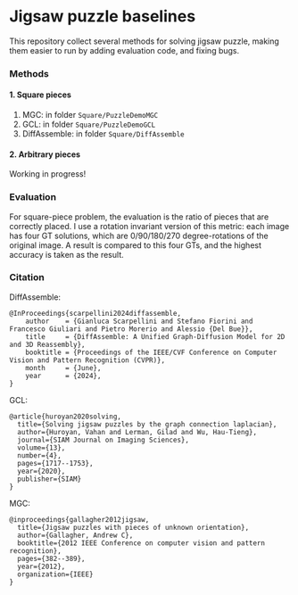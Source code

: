 # Jigsaw puzzle baselines

This repository collect several methods for solving jigsaw puzzle, making them easier to run by adding evaluation code, and fixing bugs.





### Methods

#### 1. Square pieces
1. MGC: in folder  `Square/PuzzleDemoMGC`
2. GCL: in folder `Square/PuzzleDemoGCL`
3. DiffAssemble: in folder `Square/DiffAssemble`




#### 2. Arbitrary pieces
Working in progress!


#### 


### Evaluation
For square-piece problem, the evaluation is the ratio of pieces that are correctly placed. I use a rotation invariant version of this metric: each image has four GT solutions, which are 0/90/180/270 degree-rotations of the original image. A result is compared to this four GTs, and the highest accuracy is taken as the result.







### Citation







DiffAssemble:
```
@InProceedings{scarpellini2024diffassemble,
    author    = {Gianluca Scarpellini and Stefano Fiorini and Francesco Giuliari and Pietro Morerio and Alessio {Del Bue}},
    title     = {DiffAssemble: A Unified Graph-Diffusion Model for 2D and 3D Reassembly},
    booktitle = {Proceedings of the IEEE/CVF Conference on Computer Vision and Pattern Recognition (CVPR)},
    month     = {June},
    year      = {2024},
}
```

GCL:
```
@article{huroyan2020solving,
  title={Solving jigsaw puzzles by the graph connection laplacian},
  author={Huroyan, Vahan and Lerman, Gilad and Wu, Hau-Tieng},
  journal={SIAM Journal on Imaging Sciences},
  volume={13},
  number={4},
  pages={1717--1753},
  year={2020},
  publisher={SIAM}
}
```


MGC:
```
@inproceedings{gallagher2012jigsaw,
  title={Jigsaw puzzles with pieces of unknown orientation},
  author={Gallagher, Andrew C},
  booktitle={2012 IEEE Conference on computer vision and pattern recognition},
  pages={382--389},
  year={2012},
  organization={IEEE}
}
```